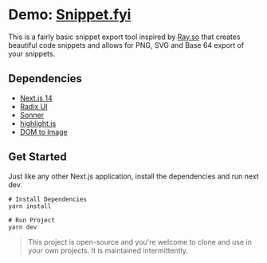 # Demo: <a href="https://snippet.fyi">Snippet.fyi</a>
This is a fairly basic snippet export tool inspired by <a href="https://ray.so">Ray.so</a> that creates beautiful code snippets and allows for PNG, SVG and Base 64 export of your snippets.



## Dependencies

- [Next.js 14](https://nextjs.org/)
- [Radix UI](https://www.radix-ui.com/)
- [Sonner](https://sonner.emilkowal.ski/)
- [highlight.js](https://highlightjs.org/)
- [DOM to Image](https://github.com/tsayen/dom-to-image)

## Get Started
Just like any other Next.js application, install the dependencies and run next dev.

```
# Install Dependencies
yarn install

# Run Project
yarn dev
```

> This project is open-source and you're welcome to clone and use in your own projects. It is maintained intermittently.
